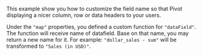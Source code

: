 This example show you how to customize the field name so that Pivot displaying a nicer column, row or data headers to your users.

Under the `"map"` properties, you defined a custom function for `"dataField"`. The function will receive name of datafield. Base on that name, you may return a new name for it. For example: `"dollar_sales - sum"` will be transformed to `"Sales (in USD)"`.